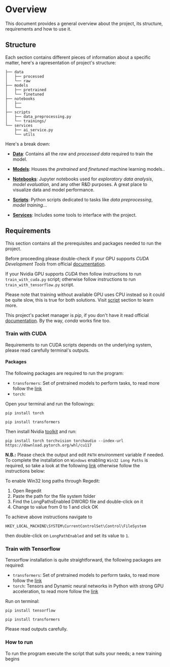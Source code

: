 # Overview

This document provides a general overview about the project, its structure, requirements and how to use it.

## Structure

Each section contains different pieces of information about a specific matter, here's a rapresentation of project's structure:

```
├── data
│   ├── processed
│   └── raw 
├── models
│   ├── pretrained
│   └── finetuned
├── notebooks
│   ├── 
│   └── 
├── scripts
│   ├── data_preprocessing.py
│   └── trainings/
└── services
    ├── ai_service.py
    └── utils
```

Here's a break down:

* **[Data](./data/README.md)**: Contains all the _raw_ and _processed data_ required to train the model.


* **[Models](./models/README.md)**: Houses the _pretrained_ and _finetuned_ machine learning models..


* **[Notebooks](./notebooks/README.md)**: Jupyter notebooks used for _exploratory data analysis_, _model evaluation_, and any other R&D purposes. A great place to visualize data and model performance.


* **[Scripts](./scripts/README.md)**: Python scripts dedicated to tasks like _data preprocessing_, _model training_...


* **[Services](./services/README.md)**: Includes some tools to interface with the project.



##  Requirements

This section contains all the prerequisites and packages needed to run the project. 

Before proceeding please double-check if your GPU supports _CUDA Development Tools_ from official [documentation](https://docs.nvidia.com/cuda/cuda-installation-guide-microsoft-windows/index.html#:~:text=You%20can%20verify%20that%20you,that%20GPU%20is%20CUDA%2Dcapable.).

If your Nvidia GPU supports _CUDA_ then follow instructions to run `train_with_cuda.py` script; otherwise follow instructions to run `train_with_tensorflow.py` script.

Please note that training without available GPU uses CPU instead so it could be quite slow, this is true for both solutions. Visit [script](./scripts/README.md) section to learn more.

This project's packet manager is _pip_, if you don't have it read official [documentation](https://pip.pypa.io/en/stable/installation/). By the way, _conda_ works fine too.

### Train with CUDA

Requirements to run CUDA scripts depends on the underlying system, please read carefully terminal's outputs.

#### Packages

The following packages are required to run the program:

- `transformers`: Set of pretrained models to perform tasks, to read more follow the [link](https://pypi.org/project/transformers/)
- `torch`:  

Open your terminal and run the followings:

```
pip install torch

pip install transformers
```

Then install Nvidia [toolkit](https://developer.nvidia.com/cuda-downloads?target_os=Windows&target_arch=x86_64&target_version=Server2022&target_type=exe_local) and run:

```
pip install torch torchvision torchaudio --index-url https://download.pytorch.org/whl/cu117
```

**N.B.:** Please check the output and edit `PATH` environment variable if needed. To complete the installation on `Windows` enabling `Win32 Long Paths` is required, so take a look at the following [link](https://www.thewindowsclub.com/how-to-enable-or-disable-win32-long-paths-in-windows-11-10?utm_content=cmp-true) otherwise follow the instructions below:

To enable Win32 long paths through Regedit:

1. Open Regedit
2. Paste the path for the file system folder
3. Find the LongPathsEnabled DWORD file and double-click on it
4. Change to value from 0 to 1 and click OK

To achieve above instructions navigate to 

`HKEY_LOCAL_MACHINE\SYSTEM\CurrentControlSet\Control\FileSystem` 

then double-click on `LongPathEnabled` and set its value to `1`.

### Train with Tensorflow

Tensorflow installation is quite straightforward, the following packages are required:

- `transformers`: Set of pretrained models to perform tasks, to read more follow the [link](https://pypi.org/project/transformers/)
- `torch`:  Tensors and Dynamic neural networks in Python with strong GPU acceleration, to read more follow the [link](https://pypi.org/project/torch/)

Run on terminal:

```
pip install tensorflow

pip install transformers
```

Please read outputs carefully.

### How to run

To run the program execute the script that suits your needs; a new training begins























